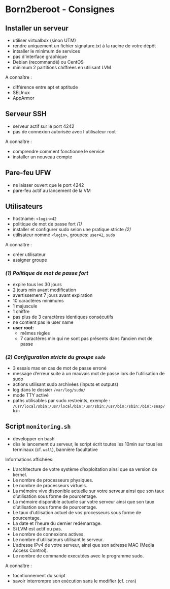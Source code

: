 # Born2beroot - Consignes

## **Installer un serveur**
- utiliser virtualbox (sinon UTM)
- rendre uniquement un fichier signature.txt à la racine de votre dépôt
- intsaller le minimum de services
- pas d'interface graphique
- Debian (recommandé) ou CentOS
- minimum 2 partitions chiffrées en utilisant LVM

A connaître :
- différence entre apt et aptitude
- SELInux
- AppArmor

## **Serveur SSH**
- serveur actif sur le port 4242
- pas de connexion autorisée avec l'utilisateur root

A connaître :
- comprendre comment fonctionne le service
- installer un nouveau compte

## **Pare-feu UFW**
- ne laisser ouvert que le port 4242
- pare-feu actif au lancement de la VM

## **Utilisateurs**
- hostname: `<login>42`
- politique de mot de passe fort *(1)*
- installer et configurer sudo selon une pratique stricte *(2)*
- utilisateur nommé `<login>`, groupes: `user42`, `sudo` 

A connaître :
- créer utilisateur
- assigner groupe

###  *(1) Politique de mot de passe fort*
- expire tous les 30 jours
- 2 jours min avant modification
- avertissement 7 jours avant expiration
- 10 caractères minimums
- 1 majuscule
- 1 chiffre
- pas plus de 3 caractères identiques consécutifs
- ne contient pas le user name
- **user root:**
    - mêmes règles 
    - 7 caractères min qui ne sont pas présents dans l’ancien mot de
passe

###  *(2) Configuration stricte du groupe `sudo`*
- 3 essais max en cas de mot de passe erroné
- message d’erreur suite à un mauvais mot de passe lors de l’utilisation de sudo
- actions utilisant sudo archivées (inputs et outputs)
- log dans le dossier `/var/log/sudo/`
- mode TTY activé
- paths utilisables par sudo restreints, exemple :
`/usr/local/sbin:/usr/local/bin:/usr/sbin:/usr/bin:/sbin:/bin:/snap/bin`

## **Script `monitoring.sh`**
- développer en bash
- dès le lancement du serveur, le script écrit toutes les 10min sur tous les terminaux (cf. `wall`), bannière facultative

Informations affichées:
- L’architecture de votre système d’exploitation ainsi que sa version de kernel.
- Le nombre de processeurs physiques.
- Le nombre de processeurs virtuels.
- La mémoire vive disponible actuelle sur votre serveur ainsi que son taux d’utilisation sous forme de pourcentage.
- La mémoire disponible actuelle sur votre serveur ainsi que son taux d’utilisation
sous forme de pourcentage.
- Le taux d’utilisation actuel de vos processeurs sous forme de pourcentage.
- La date et l’heure du dernier redémarrage.
- Si LVM est actif ou pas.
- Le nombre de connexions actives.
- Le nombre d’utilisateurs utilisant le serveur.
- L’adresse IPv4 de votre serveur, ainsi que son adresse MAC (Media Access Control).
- Le nombre de commande executées avec le programme sudo.

A connaître :
- focntionnement du script
- savoir interrompre son exécution sans le modifier (cf. `cron`)